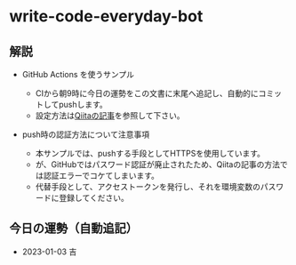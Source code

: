 # write-code-everyday-bot

## 解説

- GitHub Actions を使うサンプル
  - CIから朝9時に今日の運勢をこの文書に末尾へ追記し、自動的にコミットしてpushします。
  - 設定方法は[Qiitaの記事](https://qiita.com/ykhirao/items/65fee829ee0478187027)を参照して下さい。

- push時の認証方法について注意事項
  - 本サンプルでは、pushする手段としてHTTPSを使用しています。
  - が、GitHubではパスワード認証が廃止されたため、Qiitaの記事の方法では認証エラーでコケてしまいます。
  - 代替手段として、アクセストークンを発行し、それを環境変数のパスワードに登録してください。

## 今日の運勢（自動追記）
- 2023-01-03 吉
